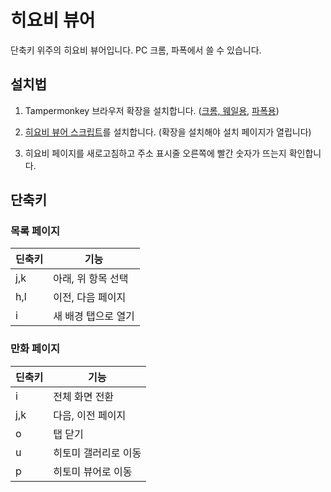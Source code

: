 # 히요비 뷰어

단축키 위주의 히요비 뷰어입니다. PC 크롬, 파폭에서 쓸 수 있습니다.

## 설치법

1. Tampermonkey 브라우저 확장을 설치합니다. ([크롬, 웨일용](https://chrome.google.com/webstore/detail/tampermonkey/dhdgffkkebhmkfjojejmpbldmpobfkfo?hl=en), [파폭용](https://addons.mozilla.org/en-US/firefox/addon/tampermonkey/))

2. [히요비 뷰어 스크립트](https://greasyfork.org/scripts/418091-hiyobi-viewer/code/hiyobi%20viewer.user.js)를 설치합니다. (확장을 설치해야 설치 페이지가 열립니다)

3. 히요비 페이지를 새로고침하고 주소 표시줄 오른쪽에 빨간 숫자가 뜨는지 확인합니다.

## 단축키

### 목록 페이지

| 딘축키 | 기능                |
| ------ | ------------------- |
| j,k    | 아래, 위 항목 선택  |
| h,l    | 이전, 다음 페이지   |
| i      | 새 배경 탭으로 열기 |

### 만화 페이지

| 딘축키 | 기능                 |
| ------ | -------------------- |
| i      | 전체 화면 전환       |
| j,k    | 다음, 이전 페이지    |
| o      | 탭 닫기              |
| u      | 히토미 갤러리로 이동 |
| p      | 히토미 뷰어로 이동   |
